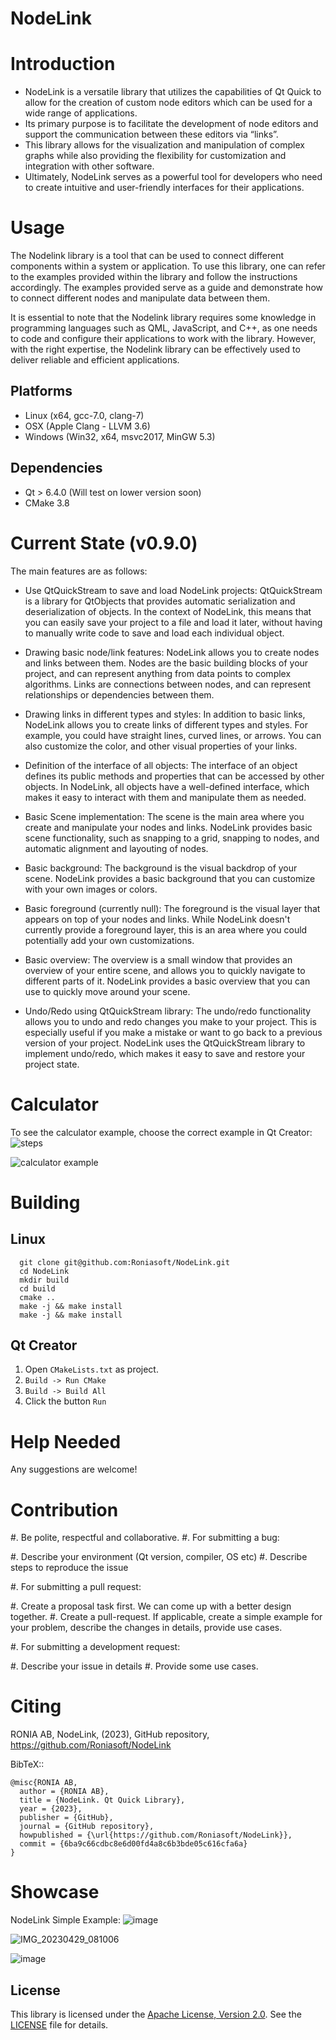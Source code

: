 # NodeLink

Introduction
============

* NodeLink is a versatile library that utilizes the capabilities of Qt Quick to allow for the creation of custom node editors which can be used for a wide range of applications.
* Its primary purpose is to facilitate the development of node editors and support the communication between these editors via “links”. 
* This library allows for the visualization and manipulation of complex graphs while also providing the flexibility for customization and integration with other software. 
* Ultimately, NodeLink serves as a powerful tool for developers who need to create intuitive and user-friendly interfaces for their applications. 


Usage
=============

The Nodelink library is a tool that can be used to connect different components within a system or application. To use this library, one can refer to the examples provided within the library and follow the instructions accordingly. The examples provided serve as a guide and demonstrate how to connect different nodes and manipulate data between them.

It is essential to note that the Nodelink library requires some knowledge in programming languages such as QML, JavaScript, and C++, as one needs to code and configure their applications to work with the library. However, with the right expertise, the Nodelink library can be effectively used to deliver reliable and efficient applications.

Platforms
---------

* Linux (x64, gcc-7.0, clang-7)
* OSX (Apple Clang - LLVM 3.6)
* Windows (Win32, x64, msvc2017, MinGW 5.3)

Dependencies
------------

* Qt > 6.4.0 (Will test on lower version soon)
* CMake 3.8


Current State (v0.9.0)
==================

The main features are as follows:

- Use QtQuickStream to save and load NodeLink projects: QtQuickStream is a library for QtObjects that provides automatic serialization and deserialization of objects.    In the context of NodeLink, this means that you can easily save your project to a file and load it later, without having to manually write code to save and load        each individual object.
- Drawing basic node/link features: NodeLink allows you to create nodes and links between them. Nodes are the basic building blocks of your project, and can represent   anything from data points to complex algorithms. Links are connections between nodes, and can represent relationships or dependencies between them.
- Drawing links in different types and styles: In addition to basic links, NodeLink allows you to create links of different types and styles. For example, you could     have straight lines, curved lines, or arrows. You can also customize the color, and other visual properties of your links.

- Definition of the interface of all objects: The interface of an object defines its public methods and properties that can be accessed by other objects. In NodeLink,   all objects have a well-defined interface, which makes it easy to interact with them and manipulate them as needed.

- Basic Scene implementation: The scene is the main area where you create and manipulate your nodes and links. NodeLink provides basic scene functionality, such as       snapping to a grid, snapping to nodes, and automatic alignment and layouting of nodes.

 - Basic background: The background is the visual backdrop of your scene. NodeLink provides a basic background that you can customize with your own images or colors.
 - Basic foreground (currently null): The foreground is the visual layer that appears on top of your nodes and links. While NodeLink doesn't currently provide a foreground layer, this is an area where you could potentially add your own customizations.
 - Basic overview: The overview is a small window that provides an overview of your entire scene, and allows you to quickly navigate to different parts of it. NodeLink provides a basic overview that you can use to quickly move around your scene.

- Undo/Redo using QtQuickStream library: The undo/redo functionality allows you to undo and redo changes you make to your project. This is especially useful if you make a mistake or want to go back to a previous version of your project. NodeLink uses the QtQuickStream library to implement undo/redo, which makes it easy to save and restore your project state.

Calculator
==================
To see the calculator example, choose the correct example in Qt Creator:
![steps](https://github.com/Roniasoft/NodeLink/assets/58881862/6538f8d9-e890-4b85-b1fe-51945bceadc2)


![calculator example](https://github.com/Roniasoft/NodeLink/assets/58881862/59c24843-5228-4a99-beca-6fbade052908)


Building
========

Linux
-----
```
  git clone git@github.com:Roniasoft/NodeLink.git
  cd NodeLink
  mkdir build
  cd build
  cmake ..
  make -j && make install
  make -j && make install
```

Qt Creator
----------

1. Open `CMakeLists.txt` as project.
2. `Build -> Run CMake`
3. `Build -> Build All`
4. Click the button `Run`

Help Needed
===========

Any suggestions are welcome!

Contribution
============

#. Be polite, respectful and collaborative.
#. For submitting a bug:

   #. Describe your environment (Qt version, compiler, OS etc)
   #. Describe steps to reproduce the issue

#. For submitting a pull request:

   #. Create a proposal task first. We can come up with a better design together.
   #. Create a pull-request. If applicable, create a simple example for your
      problem, describe the changes in details, provide use cases.

#. For submitting a development request:

   #. Describe your issue in details
   #. Provide some use cases.

Citing
======

RONIA AB, NodeLink, (2023), GitHub repository, https://github.com/Roniasoft/NodeLink

BibTeX::

    @misc{RONIA AB,
      author = {RONIA AB},
      title = {NodeLink. Qt Quick Library},
      year = {2023},
      publisher = {GitHub},
      journal = {GitHub repository},
      howpublished = {\url{https://github.com/Roniasoft/NodeLink}},
      commit = {6ba9c66cdbc8e6d00fd4a8c6b3bde05c616cfa6a}
    }
 
 
 Showcase
========

NodeLink Simple Example:
![image](https://user-images.githubusercontent.com/50166193/233803383-537335a5-d35d-4cfe-945b-6d048ff5950f.png)

![IMG_20230429_081006](https://user-images.githubusercontent.com/50166193/235283815-135c48e6-74d8-4c8e-97a3-71ce90bac8b0.jpg)

![image](https://user-images.githubusercontent.com/50166193/233803535-45abd705-0ada-4283-ac87-715060bdcd2f.png)



  
## License

This library is licensed under the [Apache License, Version 2.0](https://www.apache.org/licenses/LICENSE-2.0). See the [LICENSE](LICENSE) file for details.

